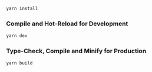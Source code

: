 ```sh
yarn install
```

### Compile and Hot-Reload for Development

```sh
yarn dev
```

### Type-Check, Compile and Minify for Production

```sh
yarn build
```
